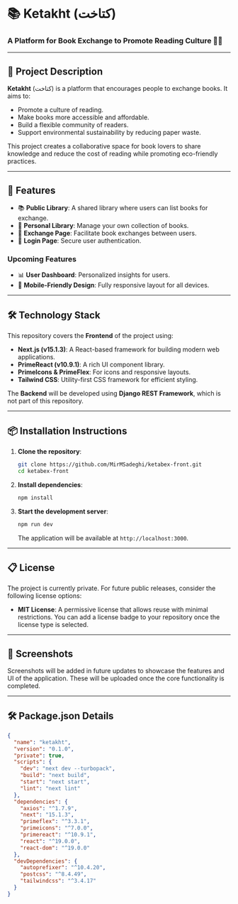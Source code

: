 # 📚 Ketakht (کتاخت)
### A Platform for Book Exchange to Promote Reading Culture 📖🌱

---

## 🌟 Project Description
**Ketakht** (کتاخت) is a platform that encourages people to exchange books. It aims to:
- Promote a culture of reading.
- Make books more accessible and affordable.
- Build a flexible community of readers.
- Support environmental sustainability by reducing paper waste.

This project creates a collaborative space for book lovers to share knowledge and reduce the cost of reading while promoting eco-friendly practices.

---

## 🚀 Features
- 📚 **Public Library**: A shared library where users can list books for exchange.
- 📔 **Personal Library**: Manage your own collection of books.
- 🔄 **Exchange Page**: Facilitate book exchanges between users.
- 🔐 **Login Page**: Secure user authentication.

### Upcoming Features
- 📊 **User Dashboard**: Personalized insights for users.
- 📱 **Mobile-Friendly Design**: Fully responsive layout for all devices.

---

## 🛠️ Technology Stack
This repository covers the **Frontend** of the project using:
- **Next.js (v15.1.3)**: A React-based framework for building modern web applications.
- **PrimeReact (v10.9.1)**: A rich UI component library.
- **PrimeIcons & PrimeFlex**: For icons and responsive layouts.
- **Tailwind CSS**: Utility-first CSS framework for efficient styling.

The **Backend** will be developed using **Django REST Framework**, which is not part of this repository.

---

## 📦 Installation Instructions

1. **Clone the repository**:
   ```bash
   git clone https://github.com/MirMSadeghi/ketabex-front.git
   cd ketabex-front
   ```
2. **Install dependencies**:
   ```bash
   npm install
   ```
3. **Start the development server**:
   ```bash
   npm run dev
   ```
   The application will be available at `http://localhost:3000`.

---

## 📋 License
The project is currently private. For future public releases, consider the following license options:
- **MIT License**: A permissive license that allows reuse with minimal restrictions.
You can add a license badge to your repository once the license type is selected.

---

## 📸 Screenshots
Screenshots will be added in future updates to showcase the features and UI of the application. These will be uploaded once the core functionality is completed.

---

## 🛠️ Package.json Details
```json
{
  "name": "ketakht",
  "version": "0.1.0",
  "private": true,
  "scripts": {
    "dev": "next dev --turbopack",
    "build": "next build",
    "start": "next start",
    "lint": "next lint"
  },
  "dependencies": {
    "axios": "^1.7.9",
    "next": "15.1.3",
    "primeflex": "^3.3.1",
    "primeicons": "^7.0.0",
    "primereact": "^10.9.1",
    "react": "^19.0.0",
    "react-dom": "^19.0.0"
  },
  "devDependencies": {
    "autoprefixer": "^10.4.20",
    "postcss": "^8.4.49",
    "tailwindcss": "^3.4.17"
  }
}
```

